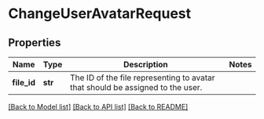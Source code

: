 # ChangeUserAvatarRequest

## Properties
Name | Type | Description | Notes
------------ | ------------- | ------------- | -------------
**file_id** | **str** | The ID of the file representing to avatar that should be assigned to the user. | 

[[Back to Model list]](../README.md#documentation-for-models) [[Back to API list]](../README.md#documentation-for-api-endpoints) [[Back to README]](../README.md)

